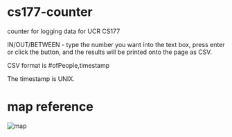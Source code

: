 # cs177-counter
counter for logging data for UCR CS177

IN/OUT/BETWEEN - type the number you want into the text box, press enter or click the button, and the results will be printed onto the page as CSV.

CSV format is #ofPeople,timestamp

The timestamp is UNIX.

# map reference

![map](https://i.imgur.com/eFuYEwo.png)